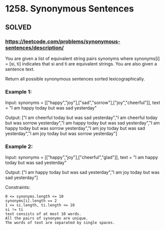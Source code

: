 # 1258. Synonymous Sentences

## SOLVED
### https://leetcode.com/problems/synonymous-sentences/description/

You are given a list of equivalent string pairs synonyms where synonyms[i] = [si, ti] indicates that si and ti are equivalent strings. You are also given a sentence text.

Return all possible synonymous sentences sorted lexicographically.



### Example 1:

Input: synonyms = [["happy","joy"],["sad","sorrow"],["joy","cheerful"]], text = "I am happy today but was sad yesterday"

Output: ["I am cheerful today but was sad yesterday","I am cheerful today but was sorrow yesterday","I am happy today but was sad yesterday","I am happy today but was sorrow yesterday","I am joy today but was sad yesterday","I am joy today but was sorrow yesterday"]

### Example 2:

Input: synonyms = [["happy","joy"],["cheerful","glad"]], text = "I am happy today but was sad yesterday"

Output: ["I am happy today but was sad yesterday","I am joy today but was sad yesterday"]



Constraints:

    0 <= synonyms.length <= 10
    synonyms[i].length == 2
    1 <= si.length, ti.length <= 10
    si != ti
    text consists of at most 10 words.
    All the pairs of synonyms are unique.
    The words of text are separated by single spaces.

